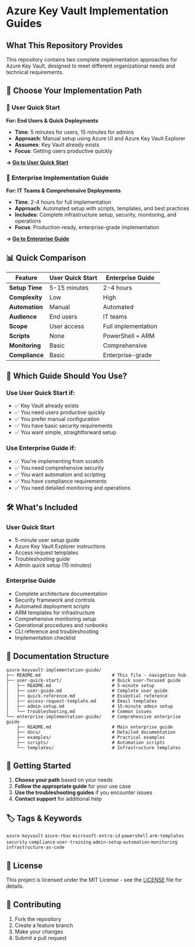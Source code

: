 # Azure Key Vault Implementation Guides

## What This Repository Provides

This repository contains two complete implementation approaches for Azure Key Vault, designed to meet different organizational needs and technical requirements.

## 🚀 Choose Your Implementation Path

### 📱 **User Quick Start**

**For: End Users & Quick Deployments**

- **Time**: 5 minutes for users, 15 minutes for admins
- **Approach**: Manual setup using Azure UI and Azure Key Vault Explorer
- **Assumes**: Key Vault already exists
- **Focus**: Getting users productive quickly

**→ [Go to User Quick Start](user-quick-start/README.md)**

### 🏢 **Enterprise Implementation Guide**

**For: IT Teams & Comprehensive Deployments**

- **Time**: 2-4 hours for full implementation
- **Approach**: Automated setup with scripts, templates, and best practices
- **Includes**: Complete infrastructure setup, security, monitoring, and operations
- **Focus**: Production-ready, enterprise-grade implementation

**→ [Go to Enterprise Guide](enterprise-implementation-guide/README.md)**

## 📊 **Quick Comparison**

| Feature | User Quick Start | Enterprise Guide |
|---------|------------------|------------------|
| **Setup Time** | 5-15 minutes | 2-4 hours |
| **Complexity** | Low | High |
| **Automation** | Manual | Automated |
| **Audience** | End users | IT teams |
| **Scope** | User access | Full implementation |
| **Scripts** | None | PowerShell + ARM |
| **Monitoring** | Basic | Comprehensive |
| **Compliance** | Basic | Enterprise-grade |

## 🎯 **Which Guide Should You Use?**

### **Use User Quick Start if:**

- ✅ Key Vault already exists
- ✅ You need users productive quickly
- ✅ You prefer manual configuration
- ✅ You have basic security requirements
- ✅ You want simple, straightforward setup

### **Use Enterprise Guide if:**

- ✅ You're implementing from scratch
- ✅ You need comprehensive security
- ✅ You want automation and scripting
- ✅ You have compliance requirements
- ✅ You need detailed monitoring and operations

## 🛠️ **What's Included**

### **User Quick Start**

- 5-minute user setup guide
- Azure Key Vault Explorer instructions
- Access request templates
- Troubleshooting guide
- Admin quick setup (15 minutes)

### **Enterprise Guide**

- Complete architecture documentation
- Security framework and controls
- Automated deployment scripts
- ARM templates for infrastructure
- Comprehensive monitoring setup
- Operational procedures and runbooks
- CLI reference and troubleshooting
- Implementation checklist

## 📄 **Documentation Structure**

```
azure-keyvault-implementation-guide/
├── README.md                           # This file - navigation hub
├── user-quick-start/                   # Quick user-focused guide
│   ├── README.md                       # 5-minute setup
│   ├── user-guide.md                   # Complete user guide
│   ├── quick-reference.md              # Essential reference
│   ├── access-request-template.md      # Email templates
│   ├── admin-setup.md                  # 15-minute admin setup
│   └── troubleshooting.md              # Common issues
└── enterprise-implementation-guide/    # Comprehensive enterprise guide
    ├── README.md                       # Main enterprise guide
    ├── docs/                           # Detailed documentation
    ├── examples/                       # Practical examples
    ├── scripts/                        # Automation scripts
    └── templates/                      # Infrastructure templates
```

## 🚀 **Getting Started**

1. **Choose your path** based on your needs
2. **Follow the appropriate guide** for your use case
3. **Use the troubleshooting guides** if you encounter issues
4. **Contact support** for additional help

## 🏷️ **Tags & Keywords**

`azure-keyvault` `azure-rbac` `microsoft-entra-id` `powershell` `arm-templates` `security` `compliance` `user-training` `admin-setup` `automation` `monitoring` `infrastructure-as-code`

## 📄 **License**

This project is licensed under the MIT License - see the [LICENSE](LICENSE) file for details.

## 🤝 **Contributing**

1. Fork the repository
2. Create a feature branch
3. Make your changes
4. Submit a pull request
